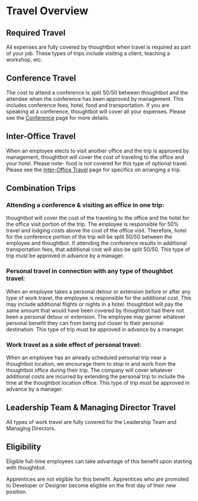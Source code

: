 # Travel Overview

## Required Travel

All expenses are fully covered by thoughtbot when travel is required as part of your job. These types of trips include visiting a client, teaching a workshop, etc.

## Conference Travel

The cost to attend a conference is split 50/50 between thoughtbot and the attendee when the conference has been approved by management. This includes conference fees, hotel, food and transportation. If you are speaking at a conference, thoughtbot will cover all your expenses. Please see the [Conference][conferences] page for more details.

## Inter-Office Travel

When an employee elects to visit another office and the trip is approved by management, thoughtbot will cover the cost of traveling to the office and your hotel. Please note- food is not covered for this type of optional travel. Please see the [Inter-Office Travel][inter-office-travel] page for specifics on arranging a trip.

## Combination Trips

### Attending a conference & visiting an office in one trip:

thoughtbot will cover the cost of the traveling to the office and the hotel for the office visit portion of the trip. The employee is responsible for 50% travel and lodging costs above the cost of the office visit. Therefore, hotel for the conference portion of the trip will be split 50/50 between the employee and thoughtbot. If attending the conference results in additional transportation fees, that additional cost will also be split 50/50. This type of trip must be approved in advance by a manager.

### Personal travel in connection with any type of thoughbot travel:

When an employee takes a personal detour or extension before or after any type of work travel, the employee is responsible for the additional cost. This may include additional flights or nights in a hotel. thoughtbot will pay the same amount that would have been covered by thoughtbot had there not been a personal detour or extension. The employee may garner whatever personal benefit they can from being put closer to their personal destination. This type of trip must be approved in advance by a manager.

### Work travel as a side effect of personal travel:

When an employee has an already scheduled personal trip near a thoughtbot location, we encourage them to stop in and work from the thoughtbot office during their trip. The company will cover whatever additional costs are incurred by extending the personal trip to include the time at the thoughtbot location office. This type of trip must be approved in advance by a manager.

## Leadership Team & Managing Director Travel

All types of work travel are fully covered for the Leadership Team and Managing Directors.

## Eligibility

Eligible full-time employees can take advantage of this benefit upon starting with thoughtbot.

Apprentices are not eligible for this benefit. Apprentices who are promoted to Developer or Designer become eligible on the first day of their new position.

[conferences]: ../benefits/conferences.md
[inter-office-travel]: inter-office-travel.md
